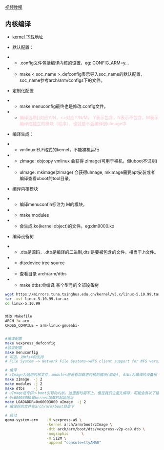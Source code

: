 [视频教程](https://www.bilibili.com/video/BV1PJ411m7fs/?spm_id_from=333.788.recommend_more_video.-1&vd_source=ba17c91d27a087001a89289fd2c2af49)

## 内核编译
- [kernel 下载地址](http://www.kernel.org)
- 默认配置：
- - .config文件包括编译内核的设置，eg: CONFIG_ARM=y...
- - make < soc_name >_defconfig表示导入soc_name的默认配置，soc_name参考arch/arm/configs下的文件。
- 定制化配置
- - make menuconfig最终也是修改.config文件。
- - <font color=pink>编译选项[]对应Y/N，<>对应Y/N/M， Y表示包含，N表示不包含，M表示编译成独立的模块（程序），也就是不会编译到uImage中.</font>
- 编译生成：
- - vmlinux:ELF格式的kernel，不能裸机运行
- - zImage: objcopy vmlinux  会获得 zImage(可用于裸机，但uboot不识别)
- - uImage: mkimage(zImage) 会获得uImage, mkimage需要apt安装或者编译查看uboot的tool目录。
- 编译内核模块
- - 编译menuconfih标注为 M的模块。
- - make modules
- - 会生成.ko(kernel object)的文件。eg:dm9000.ko

- 编译设备树
- - .dts是源码，.dtb是编译的二进制,dtsi是要被包含的文件，相当于.h文件。
- - dts:device tree source
- - 查看目录 arch/arm/dtbs
- - make dtbs:会编译 某个型号的全部设备树

```sh
wget https://mirrors.tuna.tsinghua.edu.cn/kernel/v5.x/linux-5.10.99.tar.xz
tar -xvf linux-5.10.99.tar.xz
cd linux-5.10.99


修改 Makefile
ARCH ?= arm
CROSS_COMPILE = arm-linux-gnueabi-


#编译配置
make vexpress_defconfig
#验证配置
make menuconfig
# 可选，对nfs4的支持
# File System —> Network File Systems—>NFS client support for NFS version 4

# 编译
# zImage为通用内核文件，modules是没有加载进内核的模块(驱动), dtbs为编译的设备树
make zImage  -j 2
make modules -j 2
make dtbs    -j 2
# uImage是专供u-boot引导的内核，这里暂时用不上，但是我们这里先编译，可能会有以下错误
# 0x60003000是kernel加载的起始地址
make LOADADDR=0x60003000 uImage  -j 2
# 编译好的文件在arch/arm/boot目录下

# 启动
qemu-system-arm    -M vexpress-a9 \
                   -kernel arch/arm/boot/zImage \
                   -dtb arch/arm/boot/dts/vexpress-v2p-ca9.dtb \
                   -nographic      \
                   -m 512M \
                   -append "console=ttyAMA0"
```